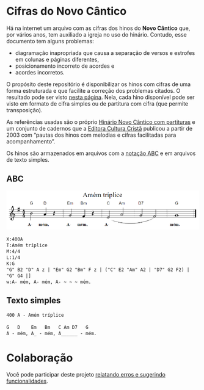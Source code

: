 # Cifras do Novo Cântico
Há na internet um arquivo com as cifras dos hinos do **Novo Cântico** que, por vários anos, tem auxiliado a igreja no uso do hinário. Contudo, esse documento tem alguns problemas:

* diagramação inapropriada que causa a separação de versos e estrofes em colunas e páginas diferentes,
* posicionamento incorreto de acordes e
* acordes incorretos.

O propósito deste repositório é disponibilizar os hinos com cifras de uma forma estruturada e que facilite a correção dos problemas citados. O resultado pode ser visto [nesta página](https://savioa.github.io/cifras-novo-cantico/). Nela, cada hino disponível pode ser visto em formato de cifra simples ou de partitura com cifra (que permite transposição).

As referências usadas são o próprio [Hinário Novo Cântico com partituras](https://www.editoraculturacrista.com.br/hinario-novo-cantico-com-partitura-sem-cifras.html) e um conjunto de cadernos que a [Editora Cultura Cristã](https://www.editoraculturacrista.com.br/) publicou a partir de 2003 com “pautas dos hinos com melodias e cifras facilitadas para acompanhamento”.

Os hinos são armazenados em arquivos com a [notação ABC](http://abcnotation.com/) e em arquivos de texto simples.

## ABC

![](amem.png)

```
X:400A
T:Amém tríplice
M:4/4
L:1/4
K:G
"G" B2 "D" A z | "Em" G2 "Bm" F z | ("C" E2 "Am" A2 | "D7" G2 F2) | "G" G4 |]
w:A- mém, A- mém, A- ~ ~ ~ mém.
```

## Texto simples

```
400 A - Amém tríplice

G   D    Em   Bm   C Am D7   G
A - mém, A_ - mém, A______ - mém.
```

# Colaboração

Você pode participar deste projeto [relatando erros e sugerindo funcionalidades](https://github.com/savioa/cifras-novo-cantico/issues).